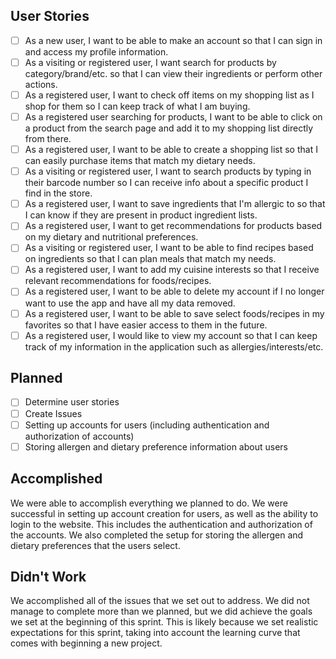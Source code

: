 ## User Stories
- [ ] As a new user, I want to be able to make an account so that I can sign in and access my profile information.
- [ ] As a visiting or registered user, I want search for products by category/brand/etc. so that I can view their ingredients or perform other actions.
- [ ] As a registered user, I want to check off items on my shopping list as I shop for them so I can keep track of what I am buying.
- [ ] As a registered user searching for products, I want to be able to click on a product from the search page and add it to my shopping list directly from there.
- [ ] As a registered user, I want to be able to create a shopping list so that I can easily purchase items that match my dietary needs.
- [ ] As a visiting or registered user, I want to search products by typing in their barcode number so I can receive info about a specific product I find in the store.
- [ ] As a registered user, I want to save ingredients that I'm allergic to so that I can know if they are present in product ingredient lists.
- [ ] As a registered user, I want to get recommendations for products based on my dietary and nutritional preferences.
- [ ] As a visiting or registered user, I want to be able to find recipes based on ingredients so that I can plan meals that match my needs.
- [ ] As a registered user, I want to add my cuisine interests so that I receive relevant recommendations for foods/recipes.
- [ ] As a registered user, I want to be able to delete my account if I no longer want to use the app and have all my data removed.
- [ ] As a registered user, I want to be able to save select foods/recipes in my favorites so that I have easier access to them in the future.
- [ ] As a registered user, I would like to view my account so that I can keep track of my information in the application such as allergies/interests/etc.
## Planned
- [ ] Determine user stories
- [ ] Create Issues
- [ ] Setting up accounts for users (including authentication and authorization of accounts)
- [ ] Storing allergen and dietary preference information about users
## Accomplished
We were able to accomplish everything we planned to do. We were successful in setting up account creation for users, as well as the ability to login to the website. This includes the authentication and authorization of the accounts. We also completed the setup for storing the allergen and dietary preferences that the users select.
## Didn't Work
We accomplished all of the issues that we set out to address. We did not manage to complete more than we planned, but we did achieve the goals we set at the beginning of this sprint. This is likely because we set realistic expectations for this sprint, taking into account the learning curve that comes with beginning a new project.

